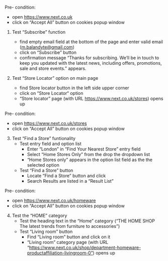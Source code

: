 Pre- condition:
- open https://www.next.co.uk
- click on “Accept All” button on cookies popup window

1. Test “Subscribe” function 
   - find empty email field at the bottom of the page and enter valid email (m.balandyte@gmail.com)
   - click on “Subscribe” button 
   - confirmation message “Thanks for subscribing. We’ll be in touch to keep you updated with the latest news, including offers, promotions, sale and store events.” appears.

2. Test “Store Locator” option on main page 
   - find Store locator button in the left side upper corner 
   - click on “Store Locator“ option 
   - “Store locator” page (with URL https://www.next.co.uk/stores) opens up

Pre- condition:
- open https://www.next.co.uk/stores
- click on “Accept All” button on cookies popup window

3. Test “Find a Store” funtionality
   - Test entry field and option list
     - Enter “London” in “Find Your Nearest Store” entry field 
     - Select “Home Stores Only” from the drop the dropdown list 
     - “Home Stores only” appears in the option list field as the the selected option
   - Test “Find a Store” button
     - Locate “Find a Store” button and click
     - Search Results are listed in a “Result List”

Pre- condition:
- open https://www.next.co.uk/homeware
- click on “Accept All” button on cookies popup window

4. Test the “HOME” category
   - Test the heading text in the “Home” category (“THE HOME SHOP The latest trends from furniture to accessories”)
   - Test “Living room” button 
     - Find “Living room” button and click on it
     - “Living room” category page (with URL “https://www.next.co.uk/shop/department-homeware-productaffiliation-livingroom-0”) opens up